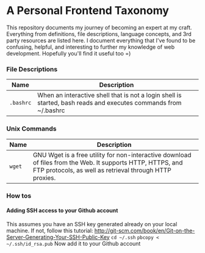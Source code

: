 A Personal Frontend Taxonomy
============================
This repository documents my journey of becoming an expert at my craft. Everything from definitions, file descriptions, language concepts, and 3rd party resources are listed here. I document everything that I've found to be confusing, helpful, and interesting to further my knowledge of web development. Hopefully you'll find it useful too =)

### File Descriptions
| Name | Description 								|
| --------------- | ----------- |
| `.bashrc`			| When an interactive shell that is not a login shell is started, bash reads and executes commands from ~/.bashrc

### Unix Commands
| Name | Description 								|
| --------------- | ----------- |
| `wget`			| GNU Wget is a free utility for non-interactive download of files from the Web. It supports HTTP, HTTPS, and FTP protocols, as well as retrieval through HTTP proxies.

### How tos
#### Adding SSH access to your Github account
This assumes you have an SSH key generated already on your local machine. If not, follow this tutorial: http://git-scm.com/book/en/Git-on-the-Server-Generating-Your-SSH-Public-Key
```cd ~/.ssh```
```pbcopy < ~/.ssh/id_rsa.pub```
Now add it to your Github account

